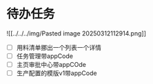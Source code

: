 # 待办任务
![[../../../img/Pasted image 20250312112914.png]]
- [ ] 用料清单挪出一个列表一个详情
- [ ] 任务管理带appCode
- [ ] 主页审批中心带appCOde
- [ ] 生产配置的模版v1带appCode
